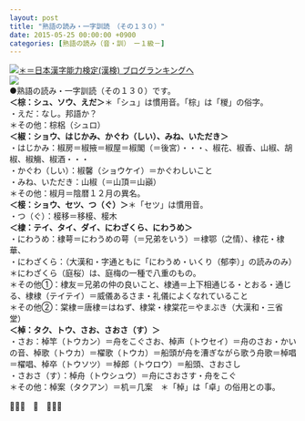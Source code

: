 ```yaml
---
layout: post
title: "熟語の読み・一字訓読　（その１３０）"
date: 2015-05-25 00:00:00 +0900
categories: [熟語の読み（音・訓）　ー１級－]
---
```


[![](/syuusyuu9701/assets/images/熟語の読み・一字訓読-（その１３０）-br_c_3028_1.gif)＊＝](http://blog.with2.net/link.php?1659096:3028 "日本漢字能力検定(漢検) ブログランキングへ")[日本漢字能力検定(漢検) ブログランキングへ](http://blog.with2.net/link.php?1659096:3028)  
![](/syuusyuu9701/assets/images/熟語の読み・一字訓読-（その１３０）-55482fc1a7835a162225c3d02f053816.jpg)  
●熟語の読み・一字訓読（その１３０）です。  
**＜棕：シュ、ソウ、えだ＞**＊「シュ」は慣用音。「棕」は「椶」の俗字。  
・えだ：なし。邦語か？  
＊その他：棕梠（シュロ）  
**＜椒：ショウ、はじかみ、かぐわ（しい）、みね、いただき＞**  
・はじかみ：椒房＝椒掖＝椒屋＝椒閣（＝後宮）・・・、椒花、椒香、山椒、胡椒、椒觴、椒酒・・・  
・かぐわ（しい）：椒馨（ショウケイ）＝かぐわしいこと  
・みね、いただき：山椒（＝山頂＝山巓）  
＊その他：椒月＝陰暦１２月の異名。  
**＜椄：ショウ、セツ、つ（ぐ）＞**＊「セツ」は慣用音。  
・つ（ぐ）：椄移＝移椄、椄木  
**＜棣：テイ、タイ、ダイ、にわざくら、にわうめ＞**  
・にわうめ：棣萼＝にわうめの萼（＝兄弟をいう）＝棣鄂（之情）、棣花・棣華、  
・にわざくら：（大漢和・字通ともに「にわうめ・いくり（郁李）」の読みのみ）　＊にわざくら（庭桜）は、庭梅の一種で八重のもの。  
＊その他①：棣友＝兄弟の仲の良いこと、棣通＝上下相通じる・とおる・通じる、棣棣（テイテイ）＝威儀あるさま・礼儀によくなれていること  
＊その他②：棠棣＝唐棣＝はねず、棣棠・棣棠花＝やまぶき（大漢和・三省堂）  
**＜棹：タク、トウ、さお、さおさ（す）＞**  
・さお：棹竿（トウカン）＝舟をこぐさお、棹声（トウセイ）＝舟のさお・かいの音、棹歌（トウカ）＝櫂歌（トウカ）＝船頭が舟を漕ぎながら歌う舟歌＝棹唱＝櫂唱、棹卒（トウソツ）＝棹郎（トウロウ）＝船頭、さおさし  
・さおさ（す）：棹舟（トウシュウ）＝舟にさおさす・舟をこぐ  
＊その他：棹案（タクアン）＝机＝几案　＊「棹」は「卓」の俗用との事。  
  
👋👋👋　🐑　👋👋👋  